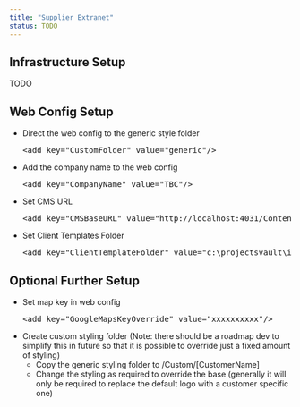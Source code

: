 ```yaml
---
title: "Supplier Extranet"
status: TODO
---
```


## Infrastructure Setup
TODO

## Web Config Setup
- Direct the web config to the generic style folder
	<pre>&lt;add key="CustomFolder" value="generic"/&gt;</pre>
- Add the company name to the web config
	<pre>&lt;add key="CompanyName" value="TBC"/&gt;</pre>
- Set CMS URL
	<pre>&lt;add key="CMSBaseURL" value="http://localhost:4031/Content/"/&gt;</pre>
- Set Client Templates Folder
	<pre>&lt;add key="ClientTemplateFolder" value="c:\projectsvault\ivector\clienttemplates\tcb\"/&gt;</pre>


## Optional Further Setup
- Set map key in web config
	<pre>&lt;add key="GoogleMapsKeyOverride" value="xxxxxxxxxx"/&gt;</pre>
- Create custom styling folder (Note: there should be a roadmap dev to simplify this in future so that it is possible to override just a fixed amount of styling)
	- Copy the generic styling folder to /Custom/[CustomerName]
	- Change the styling as required to override the base (generally it will only be required to replace the default logo with a customer specific one)